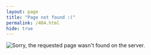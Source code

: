 ```yaml
---
layout: page
title: "Page not found :("
permalink: /404.html
hide: true
---
```

<div class="section_404">
  <img src="https://user-images.githubusercontent.com/43769441/61015599-3684c100-a3c7-11e9-8775-3a089fdcc44a.jpg" alt="Sorry, the requested page wasn't found on the server.">
</div>

